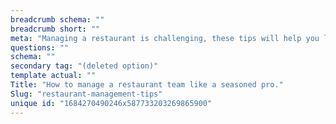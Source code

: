 ```yaml
---
breadcrumb schema: ""
breadcrumb short: ""
meta: "Managing a restaurant is challenging, these tips will help you lead your team more successfully."
questions: ""
schema: ""
secondary tag: "(deleted option)"
template actual: ""
Title: "How to manage a restaurant team like a seasoned pro."
Slug: "restaurant-management-tips"
unique id: "1684270490246x587733203269865900"
---
```


